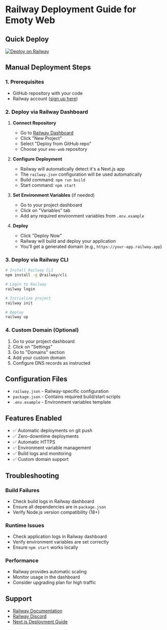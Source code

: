 # Railway Deployment Guide for Emoty Web

## Quick Deploy

[![Deploy on Railway](https://railway.app/button.svg)](https://railway.app/template/U-HNN5)

## Manual Deployment Steps

### 1. Prerequisites
- GitHub repository with your code
- Railway account ([sign up here](https://railway.app))

### 2. Deploy via Railway Dashboard

1. **Connect Repository**
   - Go to [Railway Dashboard](https://railway.app/dashboard)
   - Click "New Project"
   - Select "Deploy from GitHub repo"
   - Choose your `emo-web` repository

2. **Configure Deployment**
   - Railway will automatically detect it's a Next.js app
   - The `railway.json` configuration will be used automatically
   - Build command: `npm run build`
   - Start command: `npm start`

3. **Set Environment Variables** (if needed)
   - Go to your project dashboard
   - Click on "Variables" tab
   - Add any required environment variables from `.env.example`

4. **Deploy**
   - Click "Deploy Now"
   - Railway will build and deploy your application
   - You'll get a generated domain (e.g., `https://your-app.railway.app`)

### 3. Deploy via Railway CLI

```bash
# Install Railway CLI
npm install -g @railway/cli

# Login to Railway
railway login

# Initialize project
railway init

# Deploy
railway up
```

### 4. Custom Domain (Optional)

1. Go to your project dashboard
2. Click on "Settings"
3. Go to "Domains" section
4. Add your custom domain
5. Configure DNS records as instructed

## Configuration Files

- `railway.json` - Railway-specific configuration
- `package.json` - Contains required build/start scripts
- `.env.example` - Environment variables template

## Features Enabled

- ✅ Automatic deployments on git push
- ✅ Zero-downtime deployments
- ✅ Automatic HTTPS
- ✅ Environment variable management
- ✅ Build logs and monitoring
- ✅ Custom domain support

## Troubleshooting

### Build Failures
- Check build logs in Railway dashboard
- Ensure all dependencies are in `package.json`
- Verify Node.js version compatibility (18+)

### Runtime Issues
- Check application logs in Railway dashboard
- Verify environment variables are set correctly
- Ensure `npm start` works locally

### Performance
- Railway provides automatic scaling
- Monitor usage in the dashboard
- Consider upgrading plan for high traffic

## Support

- [Railway Documentation](https://docs.railway.com)
- [Railway Discord](https://discord.gg/railway)
- [Next.js Deployment Guide](https://nextjs.org/docs/deployment)